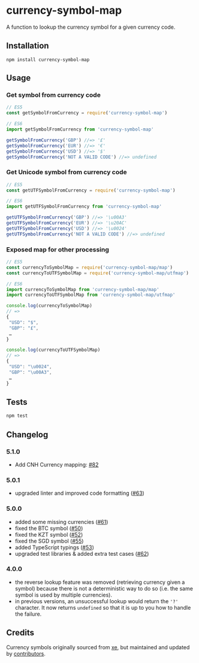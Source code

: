 # currency-symbol-map

A function to lookup the currency symbol for a given currency code.

## Installation

    npm install currency-symbol-map

## Usage

### Get symbol from currency code
```js
// ES5
const getSymbolFromCurrency = require('currency-symbol-map')

// ES6
import getSymbolFromCurrency from 'currency-symbol-map'

getSymbolFromCurrency('GBP') //=> '£'
getSymbolFromCurrency('EUR') //=> '€'
getSymbolFromCurrency('USD') //=> '$'
getSymbolFromCurrency('NOT A VALID CODE') //=> undefined
```

### Get Unicode symbol from currency code
```js
// ES5
const getUTFSymbolFromCurrency = require('currency-symbol-map')

// ES6
import getUTFSymbolFromCurrency from 'currency-symbol-map'

getUTFSymbolFromCurrency('GBP') //=> '\u00A3'
getUTFSymbolFromCurrency('EUR') //=> '\u20AC'
getUTFSymbolFromCurrency('USD') //=> '\u0024'
getUTFSymbolFromCurrency('NOT A VALID CODE') //=> undefined
```

### Exposed map for other processing
```js
// ES5
const currencyToSymbolMap = require('currency-symbol-map/map')
const currencyToUTFSymbolMap = require('currency-symbol-map/utfmap')

// ES6
import currencyToSymbolMap from 'currency-symbol-map/map'
import currencyToUTFSymbolMap from 'currency-symbol-map/utfmap'

console.log(currencyToSymbolMap)
// =>
{
 "USD": "$",
 "GBP": "£",
 …
}

console.log(currencyToUTFSymbolMap)
// =>
{
 "USD": "\u0024",
 "GBP": "\u00A3",
 …
}
```

## Tests
```bash
npm test
```

## Changelog

### 5.1.0
- Add CNH Currency mapping: [#82](https://github.com/bengourley/currency-symbol-map/pull/82)

### 5.0.1
- upgraded linter and improved code formatting ([#63](https://github.com/bengourley/currency-symbol-map/pull/63))

### 5.0.0
- added some missing currencies ([#61](https://github.com/bengourley/currency-symbol-map/pull/61))
- fixed the BTC symbol ([#50](https://github.com/bengourley/currency-symbol-map/pull/50))
- fixed the KZT symbol ([#52](https://github.com/bengourley/currency-symbol-map/pull/52))
- fixed the SGD symbol ([#55](https://github.com/bengourley/currency-symbol-map/pull/55))
- added TypeScript typings ([#53](https://github.com/bengourley/currency-symbol-map/pull/53))
- upgraded test libraries & added extra test cases ([#62](https://github.com/bengourley/currency-symbol-map/pull/62))

### 4.0.0
- the reverse lookup feature was removed (retrieving currency given a symbol) because
there is not a deterministic way to do so (i.e. the same symbol is used by multiple currencies).
- in previous versions, an unsuccessful lookup would return the `'?'` character. It now returns
`undefined` so that it is up to you how to handle the failure.

## Credits

Currency symbols originally sourced from [xe](http://www.xe.com/symbols.php), but maintained
and updated by [contributors](https://github.com/bengourley/currency-symbol-map/pulls?q=is%3Apr+is%3Aclosed).
